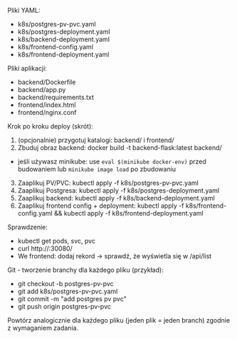 Pliki YAML:
- k8s/postgres-pv-pvc.yaml
- k8s/postgres-deployment.yaml
- k8s/backend-deployment.yaml
- k8s/frontend-config.yaml
- k8s/frontend-deployment.yaml


Pliki aplikacji:
- backend/Dockerfile
- backend/app.py
- backend/requirements.txt
- frontend/index.html
- frontend/nginx.conf


Krok po kroku deploy (skrót):
1. (opcjonalnie) przygotuj katalogi: backend/ i frontend/
2. Zbuduj obraz backend: docker build -t backend-flask:latest backend/
- jeśli używasz minikube: use `eval $(minikube docker-env)` przed budowaniem lub `minikube image load` po zbudowaniu
3. Zaaplikuj PV/PVC: kubectl apply -f k8s/postgres-pv-pvc.yaml
4. Zaaplikuj Postgresa: kubectl apply -f k8s/postgres-deployment.yaml
5. Zaaplikuj backend: kubectl apply -f k8s/backend-deployment.yaml
6. Zaaplikuj frontend config + deployment: kubectl apply -f k8s/frontend-config.yaml && kubectl apply -f k8s/frontend-deployment.yaml


Sprawdzenie:
- kubectl get pods, svc, pvc
- curl http://<node-ip>:30080/
- We frontend: dodaj rekord -> sprawdź, że wyświetla się w /api/list


Git - tworzenie branchy dla każdego pliku (przykład):
- git checkout -b postgres-pv-pvc
- git add k8s/postgres-pv-pvc.yaml
- git commit -m "add postgres pv pvc"
- git push origin postgres-pv-pvc


Powtórz analogicznie dla każdego pliku (jeden plik = jeden branch) zgodnie z wymaganiem zadania.